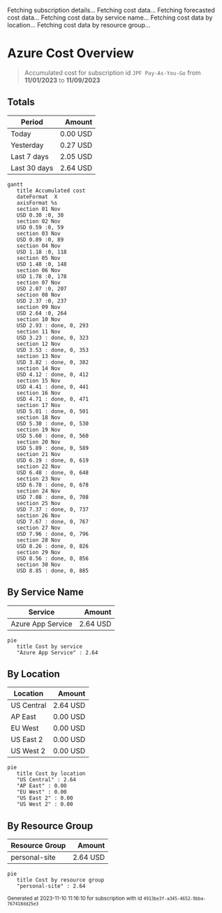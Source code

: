 Fetching subscription details...
Fetching cost data...
Fetching forecasted cost data...
Fetching cost data by service name...
Fetching cost data by location...
Fetching cost data by resource group...
# Azure Cost Overview

> Accumulated cost for subscription id `JPF Pay-As-You-Go` from **11/01/2023** to **11/09/2023**

## Totals

|Period|Amount|
|---|---:|
|Today|0.00 USD|
|Yesterday|0.27 USD|
|Last 7 days|2.05 USD|
|Last 30 days|2.64 USD|

```mermaid
gantt
   title Accumulated cost
   dateFormat  X
   axisFormat %s
   section 01 Nov
   USD 0.30 :0, 30
   section 02 Nov
   USD 0.59 :0, 59
   section 03 Nov
   USD 0.89 :0, 89
   section 04 Nov
   USD 1.18 :0, 118
   section 05 Nov
   USD 1.48 :0, 148
   section 06 Nov
   USD 1.78 :0, 178
   section 07 Nov
   USD 2.07 :0, 207
   section 08 Nov
   USD 2.37 :0, 237
   section 09 Nov
   USD 2.64 :0, 264
   section 10 Nov
   USD 2.93 : done, 0, 293
   section 11 Nov
   USD 3.23 : done, 0, 323
   section 12 Nov
   USD 3.53 : done, 0, 353
   section 13 Nov
   USD 3.82 : done, 0, 382
   section 14 Nov
   USD 4.12 : done, 0, 412
   section 15 Nov
   USD 4.41 : done, 0, 441
   section 16 Nov
   USD 4.71 : done, 0, 471
   section 17 Nov
   USD 5.01 : done, 0, 501
   section 18 Nov
   USD 5.30 : done, 0, 530
   section 19 Nov
   USD 5.60 : done, 0, 560
   section 20 Nov
   USD 5.89 : done, 0, 589
   section 21 Nov
   USD 6.19 : done, 0, 619
   section 22 Nov
   USD 6.48 : done, 0, 648
   section 23 Nov
   USD 6.78 : done, 0, 678
   section 24 Nov
   USD 7.08 : done, 0, 708
   section 25 Nov
   USD 7.37 : done, 0, 737
   section 26 Nov
   USD 7.67 : done, 0, 767
   section 27 Nov
   USD 7.96 : done, 0, 796
   section 28 Nov
   USD 8.26 : done, 0, 826
   section 29 Nov
   USD 8.56 : done, 0, 856
   section 30 Nov
   USD 8.85 : done, 0, 885
```

## By Service Name

|Service|Amount|
|---|---:|
|Azure App Service|2.64 USD|

```mermaid
pie
   title Cost by service
   "Azure App Service" : 2.64
```

## By Location

|Location|Amount|
|---|---:|
|US Central|2.64 USD|
|AP East|0.00 USD|
|EU West|0.00 USD|
|US East 2|0.00 USD|
|US West 2|0.00 USD|

```mermaid
pie
   title Cost by location
   "US Central" : 2.64
   "AP East" : 0.00
   "EU West" : 0.00
   "US East 2" : 0.00
   "US West 2" : 0.00
```

## By Resource Group

|Resource Group|Amount|
|---|---:|
|personal-site|2.64 USD|

```mermaid
pie
   title Cost by resource group
   "personal-site" : 2.64
```

<sup>Generated at 2023-11-10 11:16:10 for subscription with id `4913be3f-a345-4652-9bba-767418dd25e3`</sup>
